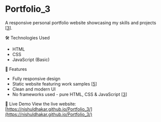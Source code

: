# Portfolio_3
A responsive personal portfolio website showcasing my skills and projects [[3](https://github.com/topics/html-portfolio)].

🛠️ Technologies Used
- HTML
- CSS
- JavaScript (Basic)

 🌟 Features
- Fully responsive design
- Static website featuring work samples [[5](https://github.com/topics/portfolio-website)]
- Clean and modern UI
- No frameworks used - pure HTML, CSS & JavaScript [[3](https://github.com/topics/html-portfolio)]

🚀 Live Demo
View the live website: [https://nishuldhakar.github.io/Portfolio_3/](https://nishuldhakar.github.io/Portfolio_3/)
